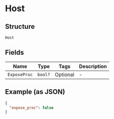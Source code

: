 
# Host

## Structure

`Host`

## Fields

| Name | Type | Tags | Description |
|  --- | --- | --- | --- |
| `ExposeProc` | `bool?` | Optional | - |

## Example (as JSON)

```json
{
  "expose_proc": false
}
```


